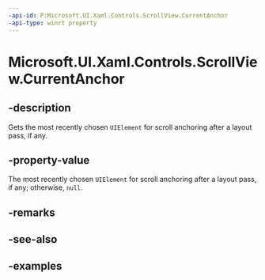 ```yaml
---
-api-id: P:Microsoft.UI.Xaml.Controls.ScrollView.CurrentAnchor
-api-type: winrt property
---
```


# Microsoft.UI.Xaml.Controls.ScrollView.CurrentAnchor

<!--
public Microsoft.UI.Xaml.UIElement CurrentAnchor { get; }
-->

## -description

Gets the most recently chosen `UIElement` for scroll anchoring after a layout pass, if any.

## -property-value

The most recently chosen `UIElement` for scroll anchoring after a layout pass, if any; otherwise, `null`.

## -remarks

## -see-also

## -examples
